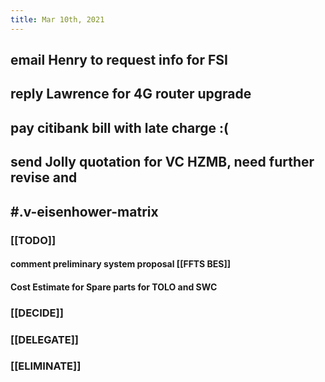 ```yaml
---
title: Mar 10th, 2021
---
```


## email Henry to request info for FSI
## reply Lawrence for 4G router upgrade
## pay citibank bill with late charge :(
## send Jolly quotation for VC HZMB, need further revise and
## #.v-eisenhower-matrix
### [[TODO]]
#### comment preliminary system proposal [[FFTS BES]]
#### Cost Estimate for Spare parts for TOLO and SWC
####
### [[DECIDE]]
####
####
####
### [[DELEGATE]]
####
####
####
### [[ELIMINATE]]
####
####
####
